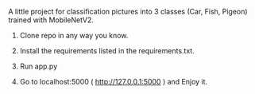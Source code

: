 A little project for classification pictures into 3 classes (Car, Fish, Pigeon)
trained with MobileNetV2.
1. Clone repo in any way you know.

2. Install the requirements listed in the requirements.txt.

3. Run app.py 

4. Go to localhost:5000 ( http://127.0.0.1:5000 ) and Enjoy it.
